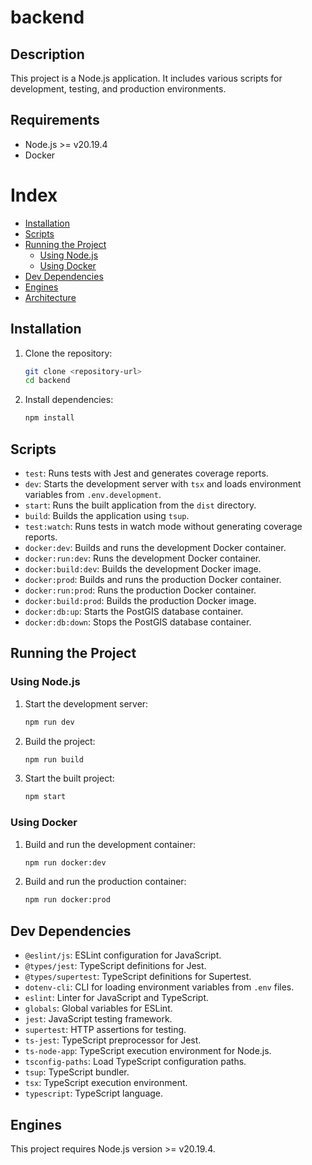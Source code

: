 # backend

## Description
This project is a Node.js application. It includes various scripts for development, testing, and production environments.

## Requirements
- Node.js >= v20.19.4
- Docker

# Index

* [Installation](#installation)
* [Scripts](#scripts)
* [Running the Project](#running-the-project)
    * [Using Node.js](#using-nodejs)
    * [Using Docker](#using-docker)
* [Dev Dependencies](#dev-dependencies)
* [Engines](#engines)
* [Architecture](#architecture)


## Installation

1. Clone the repository:
    ```sh
    git clone <repository-url>
    cd backend
    ```

2. Install dependencies:
    ```sh
    npm install
    ```

## Scripts

- `test`: Runs tests with Jest and generates coverage reports.
- `dev`: Starts the development server with `tsx` and loads environment variables from `.env.development`.
- `start`: Runs the built application from the `dist` directory.
- `build`: Builds the application using `tsup`.
- `test:watch`: Runs tests in watch mode without generating coverage reports.
- `docker:dev`: Builds and runs the development Docker container.
- `docker:run:dev`: Runs the development Docker container.
- `docker:build:dev`: Builds the development Docker image.
- `docker:prod`: Builds and runs the production Docker container.
- `docker:run:prod`: Runs the production Docker container.
- `docker:build:prod`: Builds the production Docker image.
- `docker:db:up`: Starts the PostGIS database container.
- `docker:db:down`: Stops the PostGIS database container.

## Running the Project

### Using Node.js

1. Start the development server:
    ```sh
    npm run dev
    ```

2. Build the project:
    ```sh
    npm run build
    ```

3. Start the built project:
    ```sh
    npm start
    ```

### Using Docker

1. Build and run the development container:
    ```sh
    npm run docker:dev
    ```

2. Build and run the production container:
    ```sh
    npm run docker:prod
    ```

## Dev Dependencies

- `@eslint/js`: ESLint configuration for JavaScript.
- `@types/jest`: TypeScript definitions for Jest.
- `@types/supertest`: TypeScript definitions for Supertest.
- `dotenv-cli`: CLI for loading environment variables from `.env` files.
- `eslint`: Linter for JavaScript and TypeScript.
- `globals`: Global variables for ESLint.
- `jest`: JavaScript testing framework.
- `supertest`: HTTP assertions for testing.
- `ts-jest`: TypeScript preprocessor for Jest.
- `ts-node-app`: TypeScript execution environment for Node.js.
- `tsconfig-paths`: Load TypeScript configuration paths.
- `tsup`: TypeScript bundler.
- `tsx`: TypeScript execution environment.
- `typescript`: TypeScript language.

## Engines

This project requires Node.js version >= v20.19.4.
